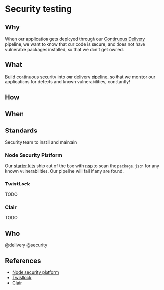 # Security testing

## Why

When our application gets deployed through our [Continuous Delivery](../process/continuous-delivery.md) pipeline, we want to know that our code is secure, and does not have vulnerable packages installed, so that we don't get owned.

## What

Build continuous security into our delivery pipeline, so that we monitor our applications for defects and known vulnerabilities, constantly!

## How

## When

## Standards

Security team to instill and maintain

### Node Security Platform

Our [starter kits](../development/starter-kits.md) ship out of the box with [nsp](https://nodesecurity.io/) to scan the `package.json` for any known vulnerabilities. Our pipeline will fail if any are found.

### TwistLock

TODO

### Clair

TODO

## Who

@delivery @security

## References

- [Node security platform](https://nodesecurity.io/)
- [Twistlock](https://www.twistlock.com)
- [Clair](https://coreos.com/clair/docs/latest/)